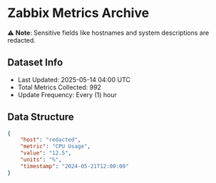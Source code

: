 # Zabbix Metrics Archive

⚠️ **Note**: Sensitive fields like hostnames and system descriptions are redacted.

## Dataset Info
- Last Updated: 2025-05-14 04:00 UTC
- Total Metrics Collected: 992
- Update Frequency: Every (1) hour

## Data Structure
```json
{
    "host": "redacted",
    "metric": "CPU Usage",
    "value": "12.5",
    "units": "%",
    "timestamp": "2024-05-21T12:00:00"
}
```

